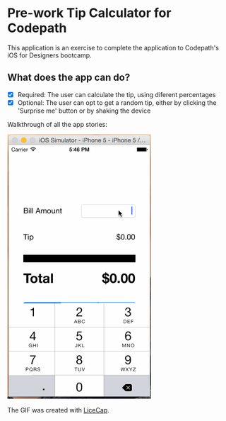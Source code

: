 # Pre-work Tip Calculator for Codepath

This application is an exercise to complete the application to Codepath's iOS for Designers bootcamp.

## What does the app can do?

* [x] Required: The user can calculate the tip, using diferent percentages 
* [x] Optional: The user can opt to get a random tip, either by clicking the 'Surprise me' button or by shaking the device

Walkthrough of all the app stories:

![Video Walkthrough](tips.gif)

The GIF was created with [LiceCap](http://www.cockos.com/licecap/).